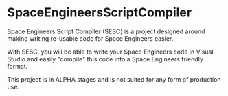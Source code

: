 # SpaceEngineersScriptCompiler

Space Engineers Script Compiler (SESC) is a project designed around making writing re-usable code for Space Engineers easier.

With SESC, you will be able to write your Space Engineers code in Visual Studio and easily "compile" this code into a Space Engineers friendly format.

This project is in ALPHA stages and is not suited for any form of production use.
